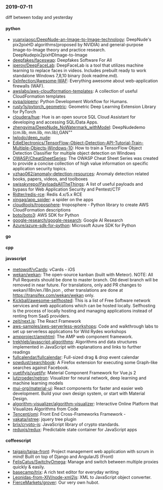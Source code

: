 ### 2019-07-11
diff between today and yesterday

#### python
* [yuanxiaosc/DeepNude-an-Image-to-Image-technology](https://github.com/yuanxiaosc/DeepNude-an-Image-to-Image-technology): DeepNude's pix2pixHD algorithms(proposed by NVIDIA) and general-purpose Image-to-Image theory and practice research. DeepNudepix2pixHDImage-to-Image
* [deepfakes/faceswap](https://github.com/deepfakes/faceswap): Deepfakes Software For All
* [iperov/DeepFaceLab](https://github.com/iperov/DeepFaceLab): DeepFaceLab is a tool that utilizes machine learning to replace faces in videos. Includes prebuilt ready to work standalone Windows 7,8,10 binary (look readme.md).
* [0xInfection/Awesome-WAF](https://github.com/0xInfection/Awesome-WAF):  Everything awesome about web-application firewalls (WAF).
* [awslabs/aws-cloudformation-templates](https://github.com/awslabs/aws-cloudformation-templates): A collection of useful CloudFormation templates
* [pypa/pipenv](https://github.com/pypa/pipenv): Python Development Workflow for Humans.
* [rusty1s/pytorch_geometric](https://github.com/rusty1s/pytorch_geometric): Geometric Deep Learning Extension Library for PyTorch
* [cloudera/hue](https://github.com/cloudera/hue): Hue is an open source SQL Cloud Assistant for developing and accessing SQL/Data Apps.
* [zhengyima/DeepNude_NoWatermark_withModel](https://github.com/zhengyima/DeepNude_NoWatermark_withModel): DeepNudedemo (cm.lib, mm.lib, mn.lib),GAN""
* [lwlodo/deep_nude](https://github.com/lwlodo/deep_nude): 
* [EdjeElectronics/TensorFlow-Object-Detection-API-Tutorial-Train-Multiple-Objects-Windows-10](https://github.com/EdjeElectronics/TensorFlow-Object-Detection-API-Tutorial-Train-Multiple-Objects-Windows-10): How to train a TensorFlow Object Detection Classifier for multiple object detection on Windows
* [OWASP/CheatSheetSeries](https://github.com/OWASP/CheatSheetSeries): The OWASP Cheat Sheet Series was created to provide a concise collection of high value information on specific application security topics.
* [yzhao062/anomaly-detection-resources](https://github.com/yzhao062/anomaly-detection-resources): Anomaly detection related books, papers, videos, and toolboxes
* [swisskyrepo/PayloadsAllTheThings](https://github.com/swisskyrepo/PayloadsAllTheThings): A list of useful payloads and bypass for Web Application Security and Pentest/CTF
* [Ridter/redis-rce](https://github.com/Ridter/redis-rce): Redis 4.x/5.x RCE
* [xingag/app_spider](https://github.com/xingag/app_spider): a spider on the apps
* [cloudtools/troposphere](https://github.com/cloudtools/troposphere): troposphere - Python library to create AWS CloudFormation descriptions
* [boto/boto3](https://github.com/boto/boto3): AWS SDK for Python
* [google-research/google-research](https://github.com/google-research/google-research): Google AI Research
* [Azure/azure-sdk-for-python](https://github.com/Azure/azure-sdk-for-python): Microsoft Azure SDK for Python

#### go

#### cpp

#### javascript
* [metowolf/vCards](https://github.com/metowolf/vCards):  vCards  -  iOS 
* [wekan/wekan](https://github.com/wekan/wekan): The open-source kanban (built with Meteor). NOTE: All Pull Requests should be done to master branch. Old devel branch will be removed in near future. For translations, only add PR changes to wekan/i18n/en.i18n.json , other translations are done at https://transifex.com/wekan/wekan only.
* [Kickball/awesome-selfhosted](https://github.com/Kickball/awesome-selfhosted): This is a list of Free Software network services and web applications which can be hosted locally. Selfhosting is the process of locally hosting and managing applications instead of renting from SaaS providers.
* [zeit/next.js](https://github.com/zeit/next.js): The React Framework
* [aws-samples/aws-serverless-workshops](https://github.com/aws-samples/aws-serverless-workshops): Code and walkthrough labs to set up serverless applications for Wild Rydes workshops
* [ampproject/amphtml](https://github.com/ampproject/amphtml): The AMP web component framework.
* [trekhleb/javascript-algorithms](https://github.com/trekhleb/javascript-algorithms):  Algorithms and data structures implemented in JavaScript with explanations and links to further readings
* [fullcalendar/fullcalendar](https://github.com/fullcalendar/fullcalendar): Full-sized drag & drop event calendar
* [sowdust/searchbook](https://github.com/sowdust/searchbook): A Firefox extension for executing some Graph-like searches against Facebook.
* [vuetifyjs/vuetify](https://github.com/vuetifyjs/vuetify):  Material Component Framework for Vue.js 2
* [lutzroeder/netron](https://github.com/lutzroeder/netron): Visualizer for neural network, deep learning and machine learning models
* [mui-org/material-ui](https://github.com/mui-org/material-ui): React components for faster and easier web development. Build your own design system, or start with Material Design.
* [algorithm-visualizer/algorithm-visualizer](https://github.com/algorithm-visualizer/algorithm-visualizer): Interactive Online Platform that Visualizes Algorithms from Code
* [Tencent/omi](https://github.com/Tencent/omi): Front End Cross-Frameworks Framework - 
* [vakata/jstree](https://github.com/vakata/jstree): jquery tree plugin
* [brix/crypto-js](https://github.com/brix/crypto-js): JavaScript library of crypto standards.
* [reduxjs/redux](https://github.com/reduxjs/redux): Predictable state container for JavaScript apps

#### coffeescript
* [taigaio/taiga-front](https://github.com/taigaio/taiga-front): Project management web application with scrum in mind! Built on top of Django and AngularJS (Front)
* [FelisCatus/SwitchyOmega](https://github.com/FelisCatus/SwitchyOmega): Manage and switch between multiple proxies quickly & easily.
* [basecamp/trix](https://github.com/basecamp/trix): A rich text editor for everyday writing
* [Leonidas-from-XIV/node-xml2js](https://github.com/Leonidas-from-XIV/node-xml2js): XML to JavaScript object converter.
* [FierceMarkets/grover](https://github.com/FierceMarkets/grover): Our very own hubot.
